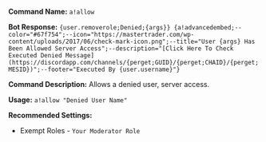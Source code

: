 **Command Name:**
`a!allow`

**Bot Response:**
`{user.removerole;Denied;{args}} {a!advancedembed;--color="#67f754";--icon="https://mastertrader.com/wp-content/uploads/2017/06/check-mark-icon.png";--title="User {args} Has Been Allowed Server Access";--description="[Click Here To Check Executed Denied Message](https://discordapp.com/channels/{perget;GUID}/{perget;CHAID}/{perget;MESID})";--footer="Executed By {user.username}"}`

**Command Description:**
Allows a denied user, server access.

**Usage:**
`a!allow "Denied User Name"`

**Recommended Settings:**
* Exempt Roles - `Your Moderator Role`
